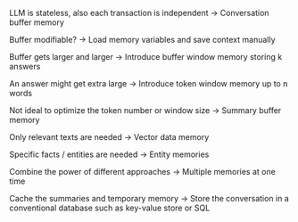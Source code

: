 LLM is stateless, also each transaction is independent
-> Conversation buffer memory

Buffer modifiable?
-> Load memory variables and save context manually

Buffer gets larger and larger
-> Introduce buffer window memory storing k answers

An answer might get extra large
-> Introduce token window memory up to n words

Not ideal to optimize the token number or window size
-> Summary buffer memory

Only relevant texts are needed
-> Vector data memory

Specific facts / entities are needed
-> Entity memories

Combine the power of different approaches
-> Multiple memories at one time

Cache the summaries and temporary memory
-> Store the conversation in a conventional database such as key-value store or SQL